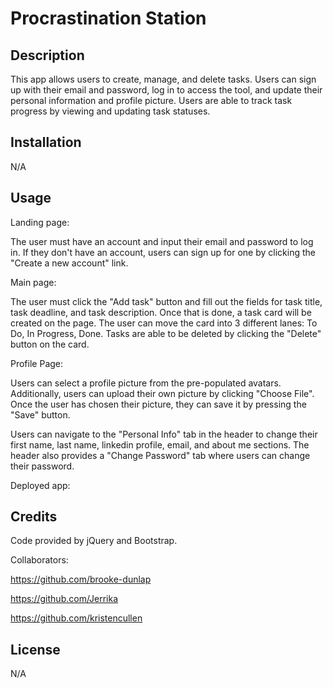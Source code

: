 # Procrastination Station

## Description

This app allows users to create, manage, and delete tasks. Users can sign up with their email and password, log in to access the tool, and update their personal information and profile picture. Users are able to track task progress by viewing and updating task statuses.

## Installation

N/A

## Usage

Landing page:

The user must have an account and input their email and password to log in. If they don't have an account, users can sign up for one by clicking the "Create a new account" link.

Main page:

The user must click the "Add task" button and fill out the fields for task title, task deadline, and task description. Once that is done, a task card will be created on the page. The user can move the card into 3 different lanes: To Do, In Progress, Done. Tasks are able to be deleted by clicking the "Delete" button on the card.

Profile Page:

Users can select a profile picture from the pre-populated avatars. Additionally, users can upload their own picture by clicking "Choose File". Once the user has chosen their picture, they can save it by pressing the "Save" button.

Users can navigate to the "Personal Info" tab in the header to change their first name, last name, linkedin profile, email, and about me sections. The header also provides a "Change Password" tab where users can change their password.

Deployed app: 

## Credits

Code provided by jQuery and Bootstrap.

Collaborators: 

https://github.com/brooke-dunlap

https://github.com/Jerrika

https://github.com/kristencullen

## License

N/A